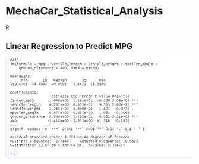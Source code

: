 # MechaCar_Statistical_Analysis
R

## Linear Regression to Predict MPG

![Alt text](MechaCarChallenge.PNG)



